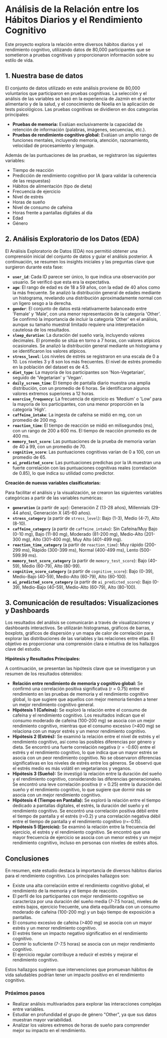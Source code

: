 # Análisis de la Relación entre los Hábitos Diarios y el Rendimiento Cognitivo

Este proyecto explora la relación entre diversos hábitos diarios y el rendimiento cognitivo, utilizando datos de 80,000 participantes que se sometieron a pruebas cognitivas y proporcionaron información sobre su estilo de vida.

## 1. Nuestra base de datos

El conjunto de datos utilizado en este análisis proviene de 80,000 voluntarios que participaron en pruebas cognitivas. La selección y el análisis de las variables se basó en la experiencia de Jazmín en el sector alimentario y de la salud, y el conocimiento de Noelia en la aplicación de tests psicológicos. Las pruebas cognitivas se dividieron en dos categorías principales:

* **Pruebas de memoria:** Evalúan exclusivamente la capacidad de retención de información (palabras, imágenes, secuencias, etc.).
* **Pruebas de rendimiento cognitivo global:** Evalúan un amplio rango de funciones mentales, incluyendo memoria, atención, razonamiento, velocidad de procesamiento y lenguaje.

Además de las puntuaciones de las pruebas, se registraron las siguientes variables:

* Tiempo de reacción
* Predicción de rendimiento cognitivo por IA (para validar la coherencia de las respuestas)
* Hábitos de alimentación (tipo de dieta)
* Frecuencia de ejercicio
* Nivel de estrés
* Horas de sueño
* Nivel de consumo de cafeína
* Horas frente a pantallas digitales al día
* Edad
* Género

## 2. Análisis Exploratorio de los Datos (EDA)

El Análisis Exploratorio de Datos (EDA) nos permitió obtener una comprensión inicial del conjunto de datos y guiar el análisis posterior. A continuación, se resumen los insights iniciales y las preguntas clave que surgieron durante esta fase:

* **`user_id`**: Cada ID parece ser único, lo que indica una observación por usuario. Se verificó que esta era la expectativa.
* **`age`**: El rango de edad es de 18 a 59 años, con la edad de 40 años como la más frecuente. Se analizó la distribución general de edades mediante un histograma, revelando una distribución aproximadamente normal con un ligero sesgo a la derecha.
* **`gender`**: El conjunto de datos está relativamente balanceado entre 'Female' y 'Male', con una menor representación de la categoría 'Other'. Se confirmó la importancia de incluir la categoría 'Other' en el análisis, aunque su tamaño muestral limitado requiere una interpretación cautelosa de los resultados.
* **`sleep_duration`**: La duración del sueño varía, incluyendo valores decimales. El promedio se sitúa en torno a 7 horas, con valores atípicos ocasionales. Se analizó la distribución general mediante un histograma y se identificaron los valores atípicos.
* **`stress_level`**: Los niveles de estrés se registraron en una escala de 0 a 10. Los niveles 3 y 8 son los más frecuentes. El nivel de estrés promedio en la población del dataset es de 4.5.
* **`diet_type`**: La mayoría de los participantes son 'Non-Vegetarian', seguido de 'Vegetarian' y 'Vegan'.
* **`daily_screen_time`**: El tiempo de pantalla diario muestra una amplia distribución, con un promedio de 6 horas. Se identificaron algunos valores extremos superiores a 12 horas.
* **`exercise_frequency`**: La frecuencia de ejercicio es 'Medium' o 'Low' para la mayoría de los participantes, con una menor proporción en la categoría 'High'.
* **`caffeine_intake`**: La ingesta de cafeína se midió en mg, con un promedio de 200 mg.
* **`reaction_time`**: El tiempo de reacción se midió en milisegundos (ms), con un rango de 200 a 600 ms. El tiempo de reacción promedio es de 400 ms.
* **`memory_test_score`**: Las puntuaciones de la prueba de memoria varían de 40 a 99, con un promedio de 70.
* **`cognitive_score`**: Las puntuaciones cognitivas varían de 0 a 100, con un promedio de 65.
* **`ai_predicted_score`**: Las puntuaciones predichas por la IA muestran una fuerte correlación con las puntuaciones cognitivas reales (correlación de 0.85), lo que indica su utilidad como predictor.

**Creación de nuevas variables clasificatorias:**

Para facilitar el análisis y la visualización, se crearon las siguientes variables categóricas a partir de las variables numéricas:

* **`generation`** (a partir de `age`): Generación Z (13-28 años), Millennials (29-44 años), Generación X (45-60 años).
* **`stress_category`** (a partir de `stress_level`): Bajo (1-3), Medio (4-7), Alto (8-10).
* **`caffeine_category`** (a partir de `caffeine_intake`): Sin Cafeína/Muy Bajo (0-10 mg), Bajo (11-80 mg), Moderado (81-200 mg), Medio-Alto (201-300 mg), Alto (301-400 mg), Muy Alto (401-499 mg).
* **`reaction_time_category`** (a partir de `reaction_time`): Muy rápido (200-299 ms), Rápido (300-399 ms), Normal (400-499 ms), Lento (500-599.99 ms).
* **`memory_test_score_category`** (a partir de `memory_test_score`): Bajo (40-59), Medio (60-79), Alto (80-99).
* **`cognitive_score_category`** (a partir de `cognitive_score`): Bajo (0-39), Medio-Bajo (40-59), Medio-Alto (60-79), Alto (80-100).
* **`ai_predicted_score_category`** (a partir de `ai_predicted_score`): Bajo (0-39), Medio-Bajo (40-59), Medio-Alto (60-79), Alto (80-100).

## 3. Comunicación de resultados: Visualizaciones y Dashboards

Los resultados del análisis se comunicarán a través de visualizaciones y dashboards interactivos. Se utilizarán histogramas, gráficos de barras, boxplots, gráficos de dispersión y un mapa de calor de correlación para explorar las distribuciones de las variables y las relaciones entre ellas. El objetivo es proporcionar una comprensión clara e intuitiva de los hallazgos clave del estudio.

**Hipótesis y Resultados Principales:**

A continuación, se presentan las hipótesis clave que se investigaron y un resumen de los resultados obtenidos:

* **Relación entre rendimiento de memoria y cognitivo global:** Se confirmó una correlación positiva significativa (r = 0.75) entre el rendimiento en las pruebas de memoria y el rendimiento cognitivo global, lo que sugiere que aquellos con mejor memoria tienden a tener un mejor rendimiento cognitivo general.
* **Hipótesis 1 (Cafeína):** Se exploró la relación entre el consumo de cafeína y el rendimiento cognitivo. Los resultados indican que el consumo moderado de cafeína (100-200 mg) se asocia con un mejor rendimiento cognitivo, mientras que el consumo excesivo (>400 mg) se relaciona con un mayor estrés y un menor rendimiento cognitivo.
* **Hipótesis 2 (Estrés):** Se examinó la relación entre el nivel de estrés y el rendimiento cognitivo, así como las posibles diferencias por género y dieta. Se encontró una fuerte correlación negativa (r = -0.60) entre el estrés y el rendimiento cognitivo, lo que indica que un mayor estrés se asocia con un peor rendimiento cognitivo. No se observaron diferencias significativas en los niveles de estrés entre los géneros. Se observó que el estrés medio es más volátil en vegetarianos y veganos.
* **Hipótesis 3 (Sueño):** Se investigó la relación entre la duración del sueño y el rendimiento cognitivo, considerando las diferencias generacionales. Se encontró una leve correlación positiva (r = 0.25) entre la duración del sueño y el rendimiento cognitivo, lo que sugiere que dormir más se asocia con un mejor rendimiento cognitivo.
* **Hipótesis 4 (Tiempo en Pantalla):** Se exploró la relación entre el tiempo dedicado a pantallas digitales, el estrés, la duración del sueño y el rendimiento cognitivo. Se encontró una correlación positiva débil entre el tiempo de pantalla y el estrés (r=0.2) y una correlación negativa débil entre el tiempo de pantalla y el rendimiento cognitivo (r=-0.15).
* **Hipótesis 5 (Ejercicio):** Se examinó la relación entre la frecuencia del ejercicio, el estrés y el rendimiento cognitivo. Se encontró que una mayor frecuencia de ejercicio se asocia con un menor estrés y un mejor rendimiento cognitivo, incluso en personas con niveles de estrés altos.

## Conclusiones

En resumen, este estudio destaca la importancia de diversos hábitos diarios para el rendimiento cognitivo. Los principales hallazgos son:

* Existe una alta correlación entre el rendimiento cognitivo global, el rendimiento de la memoria y el tiempo de reacción.
* El perfil de los participantes con mejor rendimiento cognitivo se caracteriza por una duración del sueño media (7-7.5 horas), niveles de estrés bajos, ejercicio frecuente, una dieta equilibrada con un consumo moderado de cafeína (100-200 mg) y un bajo tiempo de exposición a pantallas.
* El consumo excesivo de cafeína (>400 mg) se asocia con un mayor estrés y un menor rendimiento cognitivo.
* El estrés tiene un impacto negativo significativo en el rendimiento cognitivo.
* Dormir lo suficiente (7-7.5 horas) se asocia con un mejor rendimiento cognitivo.
* El ejercicio regular contribuye a reducir el estrés y mejorar el rendimiento cognitivo.

Estos hallazgos sugieren que intervenciones que promuevan hábitos de vida saludables podrían tener un impacto positivo en el rendimiento cognitivo.

### Próximos pasos
* Realizar análisis multivariados para explorar las interacciones complejas entre variables.
* Estudiar en profundidad el grupo de género "Other", ya que sus datos muestran mayor variabilidad.
* Analizar los valores extremos de horas de sueño para comprender mejor su impacto en el rendimiento.
